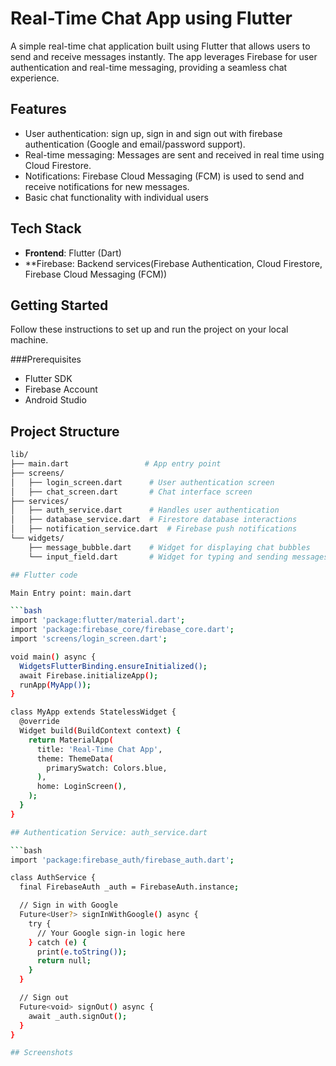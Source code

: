 
# Real-Time Chat App using Flutter

A simple real-time chat application built using Flutter that allows users to send and receive messages instantly. The app leverages Firebase for user authentication and real-time messaging, providing a seamless chat experience.

## Features
- User authentication: sign up, sign in and sign out with firebase authentication (Google and email/password support).
- Real-time messaging: Messages are sent and received in real time using Cloud Firestore.
- Notifications: Firebase Cloud Messaging (FCM) is used to send and receive notifications for new messages.
- Basic chat functionality with individual users

## Tech Stack
- **Frontend**: Flutter (Dart)
- **Firebase: Backend services(Firebase Authentication, Cloud Firestore, Firebase Cloud Messaging (FCM))

## Getting Started
 Follow these instructions to set up and run the project on your local machine.

###Prerequisites
- Flutter SDK
- Firebase Account
- Android Studio 

## Project Structure
```bash
lib/
├── main.dart                 # App entry point
├── screens/
│   ├── login_screen.dart      # User authentication screen
│   ├── chat_screen.dart       # Chat interface screen
├── services/
│   ├── auth_service.dart      # Handles user authentication
│   ├── database_service.dart  # Firestore database interactions
│   ├── notification_service.dart  # Firebase push notifications
└── widgets/
    ├── message_bubble.dart    # Widget for displaying chat bubbles
    └── input_field.dart       # Widget for typing and sending messages

## Flutter code 

Main Entry point: main.dart

```bash
import 'package:flutter/material.dart';
import 'package:firebase_core/firebase_core.dart';
import 'screens/login_screen.dart';

void main() async {
  WidgetsFlutterBinding.ensureInitialized();
  await Firebase.initializeApp();
  runApp(MyApp());
}

class MyApp extends StatelessWidget {
  @override
  Widget build(BuildContext context) {
    return MaterialApp(
      title: 'Real-Time Chat App',
      theme: ThemeData(
        primarySwatch: Colors.blue,
      ),
      home: LoginScreen(),
    );
  }
}

## Authentication Service: auth_service.dart

```bash
import 'package:firebase_auth/firebase_auth.dart';

class AuthService {
  final FirebaseAuth _auth = FirebaseAuth.instance;

  // Sign in with Google
  Future<User?> signInWithGoogle() async {
    try {
      // Your Google sign-in logic here
    } catch (e) {
      print(e.toString());
      return null;
    }
  }

  // Sign out
  Future<void> signOut() async {
    await _auth.signOut();
  }
}

## Screenshots 








